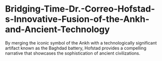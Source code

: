 # Bridging-Time-Dr.-Correo-Hofstad-s-Innovative-Fusion-of-the-Ankh-and-Ancient-Technology
By merging the iconic symbol of the Ankh with a technologically significant artifact known as the Baghdad battery, Hofstad provides a compelling narrative that showcases the sophistication of ancient civilizations.
